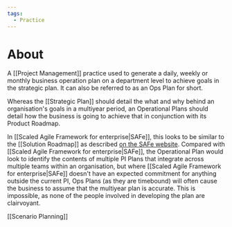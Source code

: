 ```yaml
---
tags:
  - Practice
---
```

# About
A [[Project Management]] practice used to generate a daily, weekly or monthly business operation plan on a department level to achieve goals in the strategic plan. It can also be referred to as an Ops Plan for short.

Whereas the [[Strategic Plan]] should detail the what and why behind an organisation's goals in a multiyear period, an Operational Plans should detail how the business is going to achieve that in conjunction with its Product Roadmap.

In [[Scaled Agile Framework for enterprise|SAFe]], this looks to be similar to the [[Solution Roadmap]] as described [on the SAFe website](https://scaledagileframework.com/roadmap/). Compared with [[Scaled Agile Framework for enterprise|SAFe]], the Operational Plan would look to identify the contents of multiple PI Plans that integrate across multiple teams within an organisation, but where [[Scaled Agile Framework for enterprise|SAFe]] doesn't have an expected commitment for anything outside the current PI, Ops Plans (as they are timebound) will often cause the business to assume that the multiyear plan is accurate. This is impossible, as none of the people involved in developing the plan are clairvoyant.

[[Scenario Planning]]